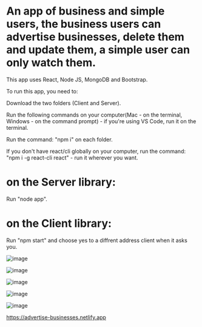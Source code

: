 # An app of business and simple users, the business users can advertise businesses, delete them and update them, a simple user can only watch them.

This app uses React, Node JS, MongoDB and Bootstrap.

To run this app, you need to:

Download the two folders (Client and Server).

Run the following commands on your computer(Mac - on the terminal, Windows - on the command prompt) - if you're using VS Code, run it on the terminal.

Run the command: "npm i" on each folder.

If you don't have react/cli globally on your computer, run the command: "npm i -g react-cli react" - run it wherever you want.

# on the Server library:
Run "node app".

# on the Client library:
Run "npm start" and choose yes to a diffrent address client when it asks you.

![image](https://user-images.githubusercontent.com/88786771/143210144-90f36324-0f01-4a28-ae48-06eafb3d76e8.png)

![image](https://user-images.githubusercontent.com/88786771/143210326-9df284dc-e1d5-4392-a841-ad4ebdecd06d.png)

![image](https://user-images.githubusercontent.com/88786771/143210653-aab79331-848f-4c88-b9c7-c1982b5a0289.png)

![image](https://user-images.githubusercontent.com/88786771/143210760-00bca6b6-7d0e-4156-b468-8bc8be84265f.png)

![image](https://user-images.githubusercontent.com/88786771/143211302-f64eafb5-1ed1-4e12-9a3a-2a443e4a8f6e.png)

https://advertise-businesses.netlify.app
